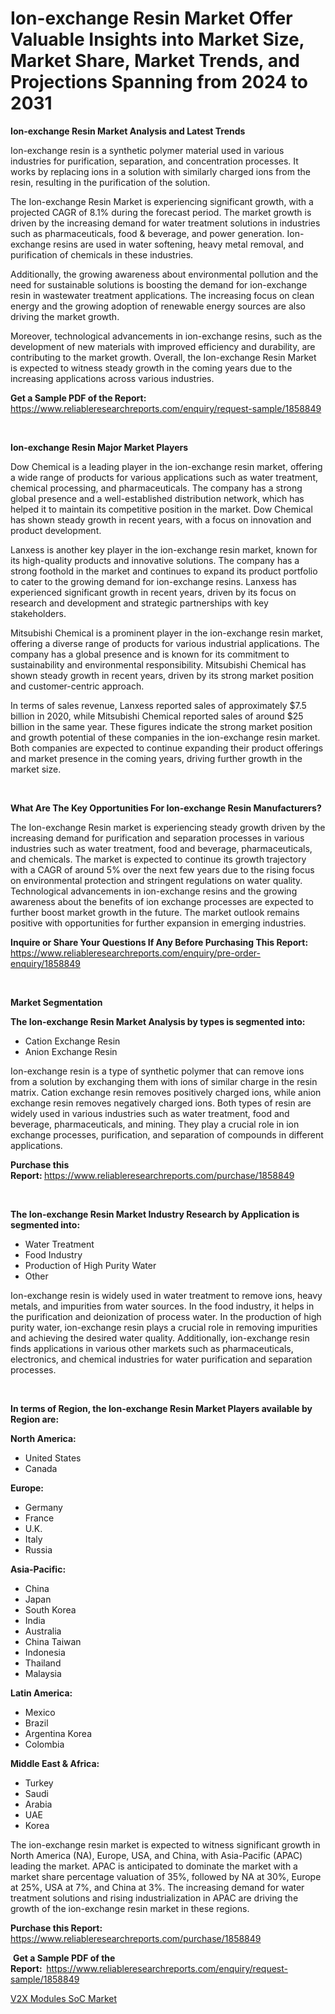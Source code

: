 <p><h1>Ion-exchange Resin Market Offer Valuable Insights into Market Size, Market Share, Market Trends, and Projections Spanning from 2024 to 2031</h1></p><p><strong>Ion-exchange Resin Market Analysis and Latest Trends</strong></p>
<p><p>Ion-exchange resin is a synthetic polymer material used in various industries for purification, separation, and concentration processes. It works by replacing ions in a solution with similarly charged ions from the resin, resulting in the purification of the solution.</p><p>The Ion-exchange Resin Market is experiencing significant growth, with a projected CAGR of 8.1% during the forecast period. The market growth is driven by the increasing demand for water treatment solutions in industries such as pharmaceuticals, food & beverage, and power generation. Ion-exchange resins are used in water softening, heavy metal removal, and purification of chemicals in these industries.</p><p>Additionally, the growing awareness about environmental pollution and the need for sustainable solutions is boosting the demand for ion-exchange resin in wastewater treatment applications. The increasing focus on clean energy and the growing adoption of renewable energy sources are also driving the market growth.</p><p>Moreover, technological advancements in ion-exchange resins, such as the development of new materials with improved efficiency and durability, are contributing to the market growth. Overall, the Ion-exchange Resin Market is expected to witness steady growth in the coming years due to the increasing applications across various industries.</p></p>
<p><strong>Get a Sample PDF of the Report:&nbsp;</strong> <a href="https://www.reliableresearchreports.com/enquiry/request-sample/1858849">https://www.reliableresearchreports.com/enquiry/request-sample/1858849</a></p>
<p>&nbsp;</p>
<p><strong>Ion-exchange Resin Major Market Players</strong></p>
<p><p>Dow Chemical is a leading player in the ion-exchange resin market, offering a wide range of products for various applications such as water treatment, chemical processing, and pharmaceuticals. The company has a strong global presence and a well-established distribution network, which has helped it to maintain its competitive position in the market. Dow Chemical has shown steady growth in recent years, with a focus on innovation and product development.</p><p>Lanxess is another key player in the ion-exchange resin market, known for its high-quality products and innovative solutions. The company has a strong foothold in the market and continues to expand its product portfolio to cater to the growing demand for ion-exchange resins. Lanxess has experienced significant growth in recent years, driven by its focus on research and development and strategic partnerships with key stakeholders.</p><p>Mitsubishi Chemical is a prominent player in the ion-exchange resin market, offering a diverse range of products for various industrial applications. The company has a global presence and is known for its commitment to sustainability and environmental responsibility. Mitsubishi Chemical has shown steady growth in recent years, driven by its strong market position and customer-centric approach.</p><p>In terms of sales revenue, Lanxess reported sales of approximately $7.5 billion in 2020, while Mitsubishi Chemical reported sales of around $25 billion in the same year. These figures indicate the strong market position and growth potential of these companies in the ion-exchange resin market. Both companies are expected to continue expanding their product offerings and market presence in the coming years, driving further growth in the market size.</p></p>
<p>&nbsp;</p>
<p><strong>What Are The Key Opportunities For Ion-exchange Resin Manufacturers?</strong></p>
<p><p>The Ion-exchange Resin market is experiencing steady growth driven by the increasing demand for purification and separation processes in various industries such as water treatment, food and beverage, pharmaceuticals, and chemicals. The market is expected to continue its growth trajectory with a CAGR of around 5% over the next few years due to the rising focus on environmental protection and stringent regulations on water quality. Technological advancements in ion-exchange resins and the growing awareness about the benefits of ion exchange processes are expected to further boost market growth in the future. The market outlook remains positive with opportunities for further expansion in emerging industries.</p></p>
<p><strong>Inquire or Share Your Questions If Any Before Purchasing This Report:</strong> <a href="https://www.reliableresearchreports.com/enquiry/pre-order-enquiry/1858849">https://www.reliableresearchreports.com/enquiry/pre-order-enquiry/1858849</a></p>
<p>&nbsp;</p>
<p><strong>Market Segmentation</strong></p>
<p><strong>The Ion-exchange Resin Market Analysis by types is segmented into:</strong></p>
<p><ul><li>Cation Exchange Resin</li><li>Anion Exchange Resin</li></ul></p>
<p><p>Ion-exchange resin is a type of synthetic polymer that can remove ions from a solution by exchanging them with ions of similar charge in the resin matrix. Cation exchange resin removes positively charged ions, while anion exchange resin removes negatively charged ions. Both types of resin are widely used in various industries such as water treatment, food and beverage, pharmaceuticals, and mining. They play a crucial role in ion exchange processes, purification, and separation of compounds in different applications.</p></p>
<p><strong>Purchase this Report:&nbsp;</strong><a href="https://www.reliableresearchreports.com/purchase/1858849">https://www.reliableresearchreports.com/purchase/1858849</a></p>
<p>&nbsp;</p>
<p><strong>The Ion-exchange Resin Market Industry Research by Application is segmented into:</strong></p>
<p><ul><li>Water Treatment</li><li>Food Industry</li><li>Production of High Purity Water</li><li>Other</li></ul></p>
<p><p>Ion-exchange resin is widely used in water treatment to remove ions, heavy metals, and impurities from water sources. In the food industry, it helps in the purification and deionization of process water. In the production of high purity water, ion-exchange resin plays a crucial role in removing impurities and achieving the desired water quality. Additionally, ion-exchange resin finds applications in various other markets such as pharmaceuticals, electronics, and chemical industries for water purification and separation processes.</p></p>
<p>&nbsp;</p>
<p><strong>In terms of Region, the Ion-exchange Resin Market Players available by Region are:</strong></p>
<p>
    <p> <strong> North America: </strong>
        <ul>
            <li>United States</li>
            <li>Canada</li>
        </ul>
        </p> 
    <p> <strong> Europe: </strong>
        <ul>
            <li>Germany</li>
            <li>France</li>
            <li>U.K.</li>
            <li>Italy</li>
            <li>Russia</li>
        </ul>
        </p> 
    <p> <strong> Asia-Pacific: </strong>
        <ul>
            <li>China</li>
            <li>Japan</li>
            <li>South Korea</li>
            <li>India</li>
            <li>Australia</li>
            <li>China Taiwan</li>
            <li>Indonesia</li>
            <li>Thailand</li>
            <li>Malaysia</li>
        </ul>
        </p> 
    <p> <strong> Latin America: </strong>
        <ul>
            <li>Mexico</li>
            <li>Brazil</li>
            <li>Argentina Korea</li>
            <li>Colombia</li>
        </ul>
        </p> 
    <p> <strong> Middle East & Africa: </strong>
        <ul>
            <li>Turkey</li>
            <li>Saudi</li>
            <li>Arabia</li>
            <li>UAE</li>
            <li>Korea</li>
        </ul>
    </p>
    </p>
<p><p>The ion-exchange resin market is expected to witness significant growth in North America (NA), Europe, USA, and China, with Asia-Pacific (APAC) leading the market. APAC is anticipated to dominate the market with a market share percentage valuation of 35%, followed by NA at 30%, Europe at 25%, USA at 7%, and China at 3%. The increasing demand for water treatment solutions and rising industrialization in APAC are driving the growth of the ion-exchange resin market in these regions.</p></p>
<p><strong>Purchase this Report: </strong><a href="https://www.reliableresearchreports.com/purchase/1858849">https://www.reliableresearchreports.com/purchase/1858849</a></p>
<p>&nbsp;<strong>Get a Sample PDF of the Report:&nbsp;&nbsp;</strong><a href="https://www.reliableresearchreports.com/enquiry/request-sample/1858849">https://www.reliableresearchreports.com/enquiry/request-sample/1858849</a></p>
<p><strong></strong></p>
<p><p><a href="https://cautious-neon-760.notion.site/V2X-Modules-SoC-Market-Size-2024-2031-Global-Industrial-Analysis-Key-Geographical-Regions-Market-7b9055293c3f431d86f08396edddcfec">V2X Modules SoC Market</a></p></p>